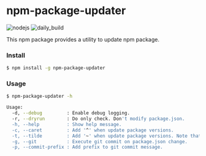 # npm-package-updater

![nodejs](https://github.com/um7a/npm-package-updater/actions/workflows/nodejs.yml/badge.svg?branch=main)
![daily_build](https://github.com/um7a/npm-package-updater/actions/workflows/daily_build.yml/badge.svg?branch=main)

This npm package provides a utility to update npm package.

### Install

```bash
$ npm install -g npm-package-updater
```

### Usage

```bash
$ npm-package-updater -h

Usage:
  -d, --debug         : Enable debug logging.
  -r, --dryrun        : Do only check. Don't modify package.json.
  -h, --help          : Show help message.
  -c, --caret         : Add '^' when update package versions.
  -t, --tilde         : Add '~' when update package versions. Note that this option has priority over --caret.
  -g, --git           : Execute git commit on package.json change.
  -p, --commit-prefix : Add prefix to git commit message.
```
